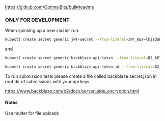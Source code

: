 https://github.com/OptimalBits/bull#readme



### ONLY FOR DEVELOPMENT
When spinning up a new cluster run:
```bash
kubectl create secret generic jwt-secret --from-literal=JWT_KEY=lkjsdakljads
```
and

```bash
kubectl create secret generic backblaze-api-token --from-literal=B2_API_TOKEN={YOUR TOKEN}
```
```bash
kubectl create secret generic backblaze-api-token-id --from-literal=B2_API_TOKEN_ID={TOKEN ID}
```

To run submission tests please create a file called backblaze.secret.json in root dir of submissions with your api keys

https://www.backblaze.com/b2/docs/server_side_encryption.html

#### Notes
Use multer for file uploads
